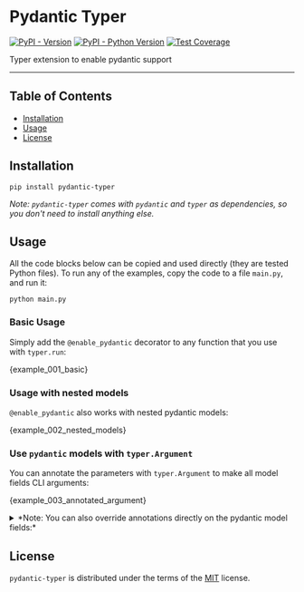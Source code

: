 <!---
Do not edit `README.md` manually, instead edit `docs/README.template.md` and run `python docs/scripts/make_docs.py`.
-->

# Pydantic Typer

[![PyPI - Version](https://img.shields.io/pypi/v/pydantic-typer.svg)](https://pypi.org/project/pydantic-typer)
[![PyPI - Python Version](https://img.shields.io/pypi/pyversions/pydantic-typer.svg)](https://pypi.org/project/pydantic-typer)
[![Test Coverage](https://coverage-badge.samuelcolvin.workers.dev/pypae/pydantic-typer.svg)](https://coverage-badge.samuelcolvin.workers.dev/redirect/pypae/pydantic-typer)

Typer extension to enable pydantic support

---

## Table of Contents

- [Installation](#installation)
- [Usage](#usage)
- [License](#license)

## Installation

```console
pip install pydantic-typer
```

_Note: `pydantic-typer` comes with `pydantic` and `typer` as dependencies, so you don't need to install anything else._

## Usage

All the code blocks below can be copied and used directly (they are tested Python files).
To run any of the examples, copy the code to a file `main.py`, and run it:

```console
python main.py
```

### Basic Usage

Simply add the `@enable_pydantic` decorator to any function that you use with `typer.run`:

{example_001_basic}

### Usage with nested models

`@enable_pydantic` also works with nested pydantic models:

{example_002_nested_models}

### Use `pydantic` models with `typer.Argument`

You can annotate the parameters with `typer.Argument` to make all model fields CLI arguments:

{example_003_annotated_argument}

<details>
<summary>*Note: You can also override annotations directly on the pydantic model fields:*</summary>

{example_004_argument_override}

Here, `User` is a `typer.Argument`, but we manually override the fields again:

- We override the `metavar` of to `User.id` be `THE_ID`
- And `User.name` to be a `typer.Option`

</details>

## License

`pydantic-typer` is distributed under the terms of the [MIT](https://spdx.org/licenses/MIT.html) license.
